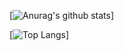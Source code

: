 [![Anurag's github stats](https://github-readme-stats.vercel.app/api?username=ChinaLHR)]

[![Top Langs](https://github-readme-stats.vercel.app/api/top-langs/?username=ChinaLHR&hide=html&layout=compact)]
<!--
**ChinaLHR/ChinaLHR** is a ✨ _special_ ✨ repository because its `README.md` (this file) appears on your GitHub profile.

Here are some ideas to get you started:

- 🔭 I’m currently working on ...
- 🌱 I’m currently learning ...
- 👯 I’m looking to collaborate on ...
- 🤔 I’m looking for help with ...
- 💬 Ask me about ...
- 📫 How to reach me: ...
- 😄 Pronouns: ...
- ⚡ Fun fact: ...
-->
